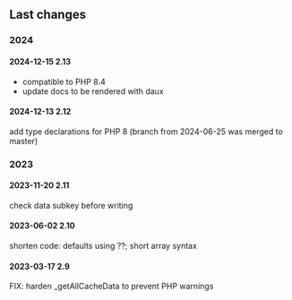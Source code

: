 ## Last changes

### 2024

#### 2024-12-15  2.13

- compatible to PHP 8.4
- update docs to be rendered with daux

#### 2024-12-13  2.12

add type declarations for PHP 8
(branch from 2024-06-25 was merged to master)

### 2023

#### 2023-11-20  2.11

check data subkey before writing

#### 2023-06-02  2.10

shorten code: defaults using ??; short array syntax

#### 2023-03-17  2.9

FIX: harden _getAllCacheData to prevent PHP warnings
